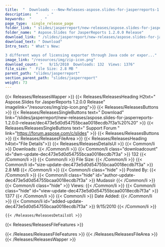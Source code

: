```yaml
---
title:  "  Downloads ---New-Releases-aspose.slides-for-jasperreports-1.2.0.0-release . " 
description:  "    . " 
keywords:  "    . " 
page_type:  single_release_page
folder_link: " slides/jasperreport/new-releases/aspose.slides-for-jasperreports-1.2.0.0-release/"
folder_name: " Aspose.Slides for JasperReports 1.2.0.0 Release"
download_link: " /slides/jasperreport/new-releases/aspose.slides-for-jasperreports-1.2.0.0-release/dec473e5d0d54755bcaa0018ecdb7f3a"
download_text: " Download"
Intro_text: " What's New:

3 different ways of licensing exporter through Java code or expor..."
image_link: "/resources/img/zip-icon.png"
download_count: "   9/15/2010  Downloads: 132  Views: 1376"
file_size: "  File Size: 2.8 MB "
parent_path: "slides/jasperreport"
section_parent_path: "slides/jasperreport"
weight: 73
---
```


{{< Releases/ReleasesWapper >}}
  {{< Releases/ReleasesHeading H2txt=" Aspose.Slides for JasperReports 1.2.0.0 Release" imagelink="/resources/img/zip-icon.png">}}
  {{< Releases/ReleasesButtons >}}
    {{< Releases/ReleasesSingleButtons text=" Download" link="/slides/jasperreport/new-releases/aspose.slides-for-jasperreports-1.2.0.0-release/dec473e5d0d54755bcaa0018ecdb7f3a%20%20" >}}
    {{< Releases/ReleasesSingleButtons text=" Support Forum " link="https://forum.aspose.com/c/slides" >}}
  {{< Releases/ReleasesButtons >}}
  {{< Releases/ReleasesFileArea >}}
    {{< Releases/ReleasesHeading h4txt="File Details">}}
    {{< Releases/ReleasesDetailsUl >}}
            {{< Common/li  >}} Downloads: {{< /Common/li >}} 
      {{< Common/li class="downloadcount" id="dwn-update-dec473e5d0d54755bcaa0018ecdb7f3a" >}} 132 {{< /Common/li >}} 
      {{< Common/li  >}} File Size: {{< /Common/li >}} 
      {{< Common/li id="size-update-dec473e5d0d54755bcaa0018ecdb7f3a" >}} 2.8 MB {{< /Common/li >}} 
      {{< Common/li  class="hide" >}} Posted By: {{< /Common/li >}} 
      {{< Common/li class="hide" id="author-update-dec473e5d0d54755bcaa0018ecdb7f3a" >}} Mudassir {{< /Common/li >}} 
      {{< Common/li class="hide"  >}} Views: {{< /Common/li >}} 
      {{< Common/li class="hide" id="view-update-dec473e5d0d54755bcaa0018ecdb7f3a" >}} 1377 {{< /Common/li >}} 
      {{< Common/li  >}} Date Added: {{< /Common/li >}} 
      {{< Common/li id="added-update-dec473e5d0d54755bcaa0018ecdb7f3a" >}} 9/15/2010 {{< /Common/li >}} 

    {{< /Releases/ReleasesDetailsUl >}}

  {{< Releases/ReleasesFileFeatures >}}
      
  {{< /Releases/ReleasesFileFeatures >}}
 {{< /Releases/ReleasesFileArea >}}
{{< /Releases/ReleasesWapper >}}


